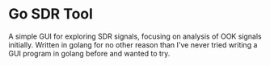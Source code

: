 Go SDR Tool
===========

A simple GUI for exploring SDR signals, focusing on analysis of OOK signals
initially. Written in golang for no other reason than I've never tried writing
a GUI program in golang before and wanted to try.
